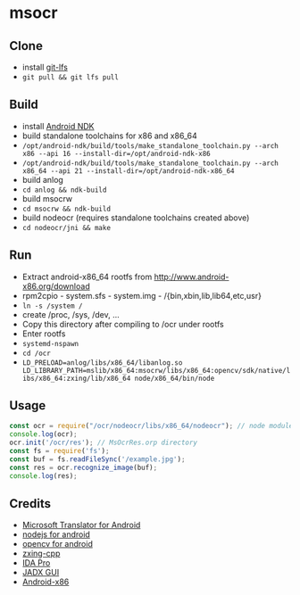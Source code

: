 # msocr

## Clone

- install [git-lfs](https://git-lfs.github.com)
- `git pull && git lfs pull`

## Build

- install [Android NDK](https://developer.android.com/ndk/guides/)
- build standalone toolchains for x86 and x86_64
 - `/opt/android-ndk/build/tools/make_standalone_toolchain.py --arch x86 --api 16 --install-dir=/opt/android-ndk-x86`
 - `/opt/android-ndk/build/tools/make_standalone_toolchain.py --arch x86_64 --api 21 --install-dir=/opt/android-ndk-x86_64`
- build anlog
 - `cd anlog && ndk-build`
- build msocrw
 - `cd msocrw && ndk-build`
- build nodeocr (requires standalone toolchains created above)
 - `cd nodeocr/jni && make`

## Run
- Extract android-x86_64 rootfs from http://www.android-x86.org/download
 - rpm2cpio - system.sfs - system.img - /{bin,xbin,lib,lib64,etc,usr}
 - `ln -s /system /`
 - create /proc, /sys, /dev, ...
- Copy this directory after compiling to /ocr under rootfs
- Enter rootfs
- `systemd-nspawn`
- `cd /ocr`
- `LD_PRELOAD=anlog/libs/x86_64/libanlog.so LD_LIBRARY_PATH=mslib/x86_64:msocrw/libs/x86_64:opencv/sdk/native/libs/x86_64:zxing/lib/x86_64 node/x86_64/bin/node`

## Usage

```javascript
const ocr = require("/ocr/nodeocr/libs/x86_64/nodeocr"); // node module path
console.log(ocr);
ocr.init('/ocr/res'); // MsOcrRes.orp directory
const fs = require('fs');
const buf = fs.readFileSync('/example.jpg');
const res = ocr.recognize_image(buf);
console.log(res);
```

## Credits

- [Microsoft Translator for Android](https://play.google.com/store/apps/details?id=com.microsoft.translator&hl=en_US)
- [nodejs for android](https://github.com/sjitech/nodejs-android-prebuilt-binaries/tree/master/nodejs-7.8.0-android-x64-full)
- [opencv for android](https://sourceforge.net/projects/opencvlibrary/files/opencv-android/3.4.3/opencv-3.4.3-android-sdk.zip/download)
- [zxing-cpp](https://github.com/nu-book/zxing-cpp/tree/master/wrappers/android)
- [IDA Pro](https://t.me/idapro)
- [JADX GUI](https://github.com/skylot/jadx)
- [Android-x86](http://www.android-x86.org/)